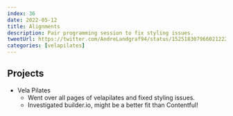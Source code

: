```yaml
---
index: 36
date: 2022-05-12
title: Alignments
description: Pair programming session to fix styling issues.
tweetUrl: https://twitter.com/AndreLandgraf94/status/1525183079660212224
categories: [velapilates]
---
```


## Projects

- Vela Pilates
  - Went over all pages of velapilates and fixed styling issues.
  - Investigated builder.io, might be a better fit than Contentful!
